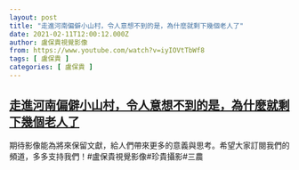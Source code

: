```yaml
---
layout: post
title: "走進河南偏僻小山村，令人意想不到的是，為什麼就剩下幾個老人了"
date: 2021-02-11T12:00:12.000Z
author: 盧保貴視覺影像
from: https://www.youtube.com/watch?v=iyIOVtTbWf8
tags: [ 盧保貴 ]
categories: [ 盧保貴 ]
---
```

<!--1613044812000-->
[走進河南偏僻小山村，令人意想不到的是，為什麼就剩下幾個老人了](https://www.youtube.com/watch?v=iyIOVtTbWf8)
------

<div>
期待影像能為將來保留文獻，給人們帶來更多的意義與思考。希望大家訂閱我們的頻道，多多支持我們！#盧保貴視覺影像#珍貴攝影#三農
</div>
